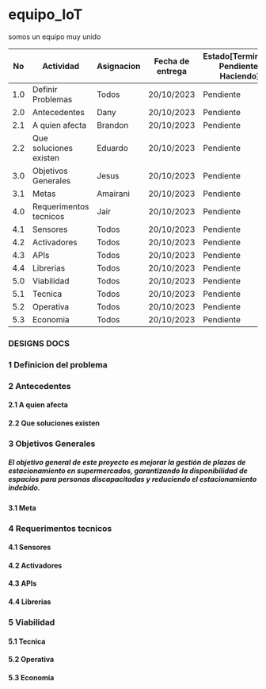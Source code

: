 # equipo_IoT
somos un equipo muy unido

|No|Actividad|Asignacion|Fecha de entrega|Estado[Terminado, Pendiente, Haciendo]|
|--|--|--|--|--|
|1.0|Definir Problemas|Todos|20/10/2023|Pendiente|
|2.0|Antecedentes|Dany|20/10/2023|Pendiente|
|2.1|A quien afecta|Brandon|20/10/2023|Pendiente|
|2.2|Que soluciones existen|Eduardo|20/10/2023|Pendiente|
|3.0|Objetivos Generales|Jesus|20/10/2023|Pendiente|
|3.1|Metas|Amairani|20/10/2023|Pendiente|
|4.0|Requerimentos tecnicos|Jair|20/10/2023|Pendiente|
|4.1|Sensores|Todos|20/10/2023|Pendiente|
|4.2|Activadores|Todos|20/10/2023|Pendiente|
|4.3|APIs|Todos|20/10/2023|Pendiente|
|4.4|Librerias|Todos|20/10/2023|Pendiente|
|5.0|Viabilidad|Todos|20/10/2023|Pendiente|
|5.1|Tecnica|Todos|20/10/2023|Pendiente|
|5.2|Operativa|Todos|20/10/2023|Pendiente|
|5.3|Economia|Todos|20/10/2023|Pendiente|

### DESIGNS DOCS
### 1 Definicion del problema
### 2 Antecedentes
#### 2.1 A quien afecta
#### 2.2 Que soluciones existen
### 3 Objetivos Generales
##### El objetivo general de este proyecto es mejorar la gestión de plazas de estacionamiento en supermercados, garantizando la disponibilidad de espacios para personas discapacitadas y reduciendo el estacionamiento indebido.
#### 3.1 Meta
### 4 Requerimentos tecnicos
#### 4.1 Sensores
#### 4.2 Activadores
#### 4.3 APIs
#### 4.4 Librerias
### 5 Viabilidad
#### 5.1 Tecnica
#### 5.2 Operativa
#### 5.3 Economia

    
